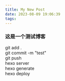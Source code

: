 ```yaml
---
title: My New Post
date: 2023-08-09 19:06:39
tags:
---
```

### 这是一个测试博客
git add . <br>
git commit -m "test" <br>
git push <br>
hexo server <br>
hexo generate <br>
hexo deploy<br>
